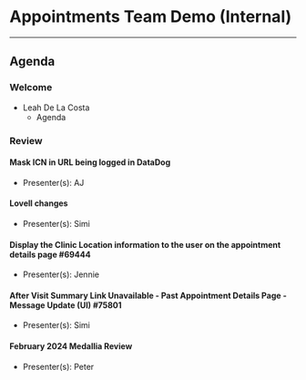 # Appointments Team Demo (Internal) 

---

## Agenda

### Welcome

- Leah De La Costa
  - Agenda

### Review 

#### Mask ICN in URL being logged in DataDog
  - Presenter(s): AJ

#### Lovell changes
  - Presenter(s): Simi

#### Display the Clinic Location information to the user on the appointment details page #69444
  - Presenter(s): Jennie

#### After Visit Summary Link Unavailable - Past Appointment Details Page - Message Update (UI) #75801
  - Presenter(s): Simi

#### February 2024 Medallia Review 
  - Presenter(s): Peter
